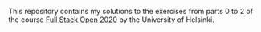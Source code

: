 This repository contains my solutions to the exercises from parts 0 to 2 of the course 
[Full Stack Open 2020](https://fullstackopen.com/en/) by the University of Helsinki.